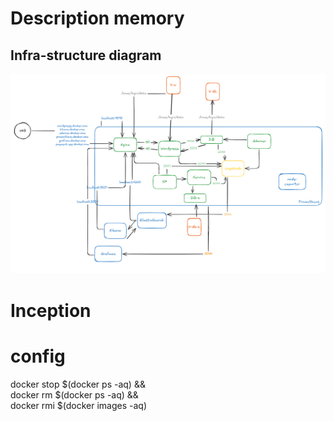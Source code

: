 # Description memory

## Infra-structure diagram

![alt text](image.png)



# Inception


# config


 docker stop $(docker ps -aq) && \
 docker rm $(docker ps -aq) && \
 docker rmi $(docker images -aq)